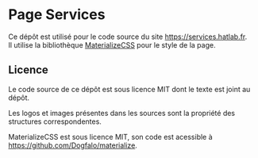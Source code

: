 # Page Services

Ce dépôt est utilisé pour le code source du site <https://services.hatlab.fr>.  
Il utilise la bibliothèque [MaterializeCSS](https://materializecss.com/) pour le style de la page.


## Licence

Le code source de ce dépôt est sous licence MIT dont le texte est joint au dépôt.
 
Les logos et images présentes dans les sources sont la propriété des structures correspondentes. 

MaterializeCSS est sous licence MIT, son code est acessible à <https://github.com/Dogfalo/materialize>. 
